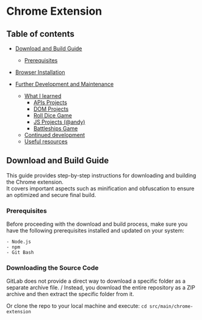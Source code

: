 # Chrome Extension

## Table of contents

- [Download and Build Guide](#download-and-build-guide)
  - [Prerequisites](#prerequisites)
- [Browser Installation](#browser-installation)
- [Further Development and Maintenance](#further-development-and-maintenance)

  - [What I learned](#what-i-learned)
    - [APIs Projects](#apis-projects)
    - [DOM Projects](#dom-projects)
    - [Roll Dice Game](#roll-dice-game)
    - [JS Projects (@andy)](#js-projects)
    - [Battleships Game](#battleships-game)
  - [Continued development](#continued-development)
  - [Useful resources](#useful-resources)

## Download and Build Guide

This guide provides step-by-step instructions for downloading and building the Chrome extension. \
It covers important aspects such as minification and obfuscation to ensure an optimized and secure final build.

### Prerequisites

Before proceeding with the download and build process, make sure you have the following prerequisites installed and updated on your system:

    - Node.js
    - npm
    - Git Bash

### Downloading the Source Code

GitLab does not provide a direct way to download a specific folder as a separate archive file. /
Instead, you download the entire repository as a ZIP archive and then extract the specific folder from it.

Or clone the repo to your local machine and execute:
`cd src/main/chrome-extension`